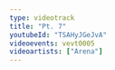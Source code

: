 ```yaml
---
type: videotrack
title: "Pt. 7"
youtubeId: "TSAHyJGeJvA"
videoevents: vevt0005
videoartists: ["Arena"]
---
```

